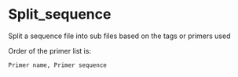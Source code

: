 Split_sequence
==============

Split a sequence file into sub files based on the tags or primers used

Order of the primer list is:

	Primer name, Primer sequence
